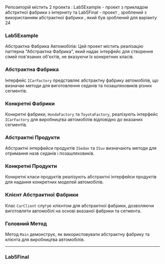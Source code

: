 Репозиторій містить 2 проекта : Lab5Example - проект з прикладом абстрктної фабрики з інтернету та Lab5Final - проект , зроблений з використанням абстрактної фабрики , який був зроблений для варіанту 24

### Lab5Example

Абстрактна Фабрика Автомобілів:
Цей проект містить реалізацію паттерна "Абстрактна Фабрика", який надає інтерфейс для створення сімей пов'язаних об'єктів, не вказуючи їх конкретних класів.

### Абстрактна Фабрика

Інтерфейс `ICarFactory` представляє абстрактну фабрику автомобілів, що визначає методи для виготовлення седанів та позашляховиків різних сегментів.

### Конкретні Фабрики

Конкретні фабрики, `HondaFactory` та `ToyotaFactory`, реалізують інтерфейс `ICarFactory` для виробництва автомобілів відповідно до вказаних сегментів.

### Абстрактні Продукти

Абстрактні інтерфейси продуктів `ISedan` та `ISuv` визначають методи для отримання назв седанів і позашляховиків.

### Конкретні Продукти

Конкретні класи продуктів реалізують абстрактні інтерфейси продуктів для надання конкретних моделей автомобілів.

### Клієнт Абстрактної Фабрики

Клас `CarClient` слугує клієнтом для абстрактної фабрики, дозволяючи виготовляти автомобілі на основі вказаної фабрики та сегмента.

### Головний Метод

Метод `Main` демонструє, як використовувати абстрактну фабрику та клієнта для виробництва автомобілів.

-----------------------------------------------------------------------------------------------------------------------------------------------

### Lab5Final 

